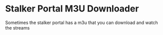 # Stalker Portal M3U Downloader


Sometimes the stalker portal has a m3u that you can download and watch the streams